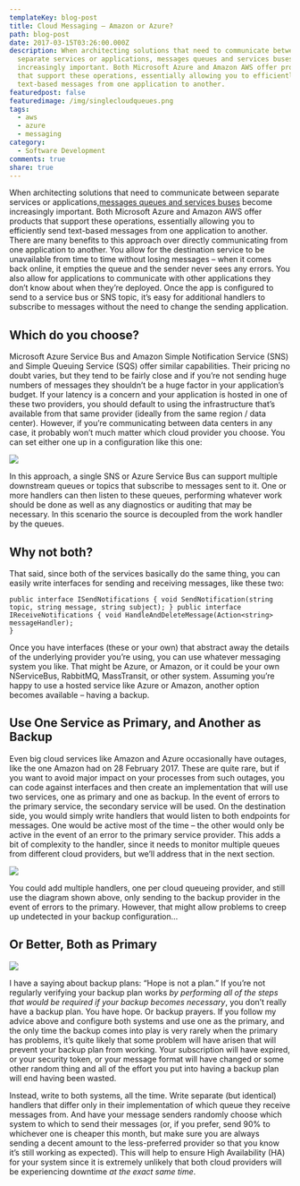 ```yaml
---
templateKey: blog-post
title: Cloud Messaging – Amazon or Azure?
path: blog-post
date: 2017-03-15T03:26:00.000Z
description: When architecting solutions that need to communicate between
  separate services or applications, messages queues and services buses become
  increasingly important. Both Microsoft Azure and Amazon AWS offer products
  that support these operations, essentially allowing you to efficiently send
  text-based messages from one application to another.
featuredpost: false
featuredimage: /img/singlecloudqueues.png
tags:
  - aws
  - azure
  - messaging
category:
  - Software Development
comments: true
share: true
---
```

When architecting solutions that need to communicate between separate services or applications,[messages queues and services buses](http://ardalis.com/bus-or-queue) become increasingly important. Both Microsoft Azure and Amazon AWS offer products that support these operations, essentially allowing you to efficiently send text-based messages from one application to another. There are many benefits to this approach over directly communicating from one application to another. You allow for the destination service to be unavailable from time to time without losing messages – when it comes back online, it empties the queue and the sender never sees any errors. You also allow for applications to communicate with other applications they don’t know about when they’re deployed. Once the app is configured to send to a service bus or SNS topic, it’s easy for additional handlers to subscribe to messages without the need to change the sending application.

## Which do you choose?

Microsoft Azure Service Bus and Amazon Simple Notification Service (SNS) and Simple Queuing Service (SQS) offer similar capabilities. Their pricing no doubt varies, but they tend to be fairly close and if you’re not sending huge numbers of messages they shouldn’t be a huge factor in your application’s budget. If your latency is a concern and your application is hosted in one of these two providers, you should default to using the infrastructure that’s available from that same provider (ideally from the same region / data center). However, if you’re communicating between data centers in any case, it probably won’t much matter which cloud provider you choose. You can set either one up in a configuration like this one:

![](/img/singlecloudqueues.png)

In this approach, a single SNS or Azure Service Bus can support multiple downstream queues or topics that subscribe to messages sent to it. One or more handlers can then listen to these queues, performing whatever work should be done as well as any diagnostics or auditing that may be necessary. In this scenario the source is decoupled from the work handler by the queues.

## Why not both?

That said, since both of the services basically do the same thing, you can easily write interfaces for sending and receiving messages, like these two:

`public interface ISendNotifications {
  void SendNotification(string topic, string message, string subject);
}
public interface IReceiveNotifications
{
  void HandleAndDeleteMessage(Action<string> messageHandler); `\
`}`

Once you have interfaces (these or your own) that abstract away the details of the underlying provider you’re using, you can use whatever messaging system you like. That might be Azure, or Amazon, or it could be your own NServiceBus, RabbitMQ, MassTransit, or other system. Assuming you’re happy to use a hosted service like Azure or Amazon, another option becomes available – having a backup.

## Use One Service as Primary, and Another as Backup

Even big cloud services like Amazon and Azure occasionally have outages, like the one Amazon had on 28 February 2017. These are quite rare, but if you want to avoid major impact on your processes from such outages, you can code against interfaces and then create an implementation that will use two services, one as primary and one as backup. In the event of errors to the primary service, the secondary service will be used. On the destination side, you would simply write handlers that would listen to both endpoints for messages. One would be active most of the time – the other would only be active in the event of an error to the primary service provider. This adds a bit of complexity to the handler, since it needs to monitor multiple queues from different cloud providers, but we’ll address that in the next section.

![](/img/primarybackupqueues.png)

You could add multiple handlers, one per cloud queueing provider, and still use the diagram shown above, only sending to the backup provider in the event of errors to the primary. However, that might allow problems to creep up undetected in your backup configuration…

## Or Better, Both as Primary[](/img/DualPrimaryQueues.png)

![](/img/dualprimaryqueues.png)

I have a saying about backup plans: “Hope is not a plan.” If you’re not regularly verifying your backup plan works *by performing all of the steps that would be required if your backup becomes necessary*, you don’t really have a backup plan. You have hope. Or backup prayers. If you follow my advice above and configure both systems and use one as the primary, and the only time the backup comes into play is very rarely when the primary has problems, it’s quite likely that some problem will have arisen that will prevent your backup plan from working. Your subscription will have expired, or your security token, or your message format will have changed or some other random thing and all of the effort you put into having a backup plan will end having been wasted.

Instead, write to both systems, all the time. Write separate (but identical) handlers that differ only in their implementation of which queue they receive messages from. And have your message senders randomly choose which system to which to send their messages (or, if you prefer, send 90% to whichever one is cheaper this month, but make sure you are always sending a decent amount to the less-preferred provider so that you know it’s still working as expected). This will help to ensure High Availability (HA) for your system since it is extremely unlikely that both cloud providers will be experiencing downtime *at the exact same time*.
